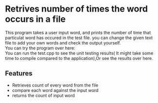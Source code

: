 # Retrives number of times the word occurs in a file
  This program takes a user input word, and prints the number of time that particulat word has occured in the test file.  you can change the given text file to add your own words
  and check the output yourself.  
  You can try the program over here:<br/>
  You can run the test.cpp to see the unit testing results( It might take some time to compile compared to the application),Or see the results over here.
  
  ## Features
  * Retrieves count of every word from the file
  * compare each word against the input word
  * returns the count of input word

